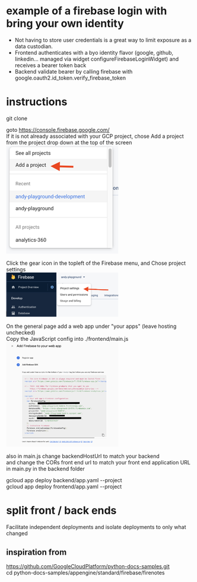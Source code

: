 # example of a firebase login with bring your own identity
- Not having to store user credentials is a great way to limit exposure as a data custodian.  
- Frontend authenticates with a byo identity flavor (google, github, linkedin... managed via widget configureFirebaseLoginWidget) and receives a bearer token back  
- Backend validate bearer by calling firebase with google.oauth2.id_token.verify_firebase_token  


# instructions
git clone  

goto https://console.firebase.google.com/  
If it is not already associated with your GCP project, chose Add a project from the project drop down at the top of the screen  
<img src="./img/cb-select-project.png" width=302>


Click the gear icon in the topleft of the Firebase menu, and Chose project settings  
<img src="./img/fb-proj-settings.png" width=302>

On the general page add a web app under "your apps" (leave hosting unchecked)  
Copy the JavaScript config into ./frontend/main.js  
<img src="./img/fb-js-config.png" width=302>

also in main.js change backendHostUrl to match your backend  
and change the CORs front end url to match your front end application URL in main.py in the backend folder  


gcloud app deploy backend/app.yaml --project <your-project-id>  
gcloud app deploy frontend/app.yaml  --project <your-project-id>  


# split front / back ends
Facilitate independent deployments and isolate deployments to only what changed


## inspiration from 
https://github.com/GoogleCloudPlatform/python-docs-samples.git  
cd python-docs-samples/appengine/standard/firebase/firenotes  

